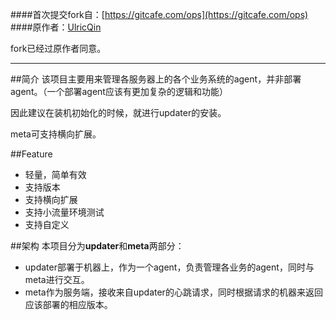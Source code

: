 ####首次提交fork自：[https://gitcafe.com/ops](https://gitcafe.com/ops)
####原作者：[UlricQin](http://ulricqin.com)

fork已经过原作者同意。

---
##简介
该项目主要用来管理各服务器上的各个业务系统的agent，并非部署agent。（一个部署agent应该有更加复杂的逻辑和功能）

因此建议在装机初始化的时候，就进行updater的安装。

meta可支持横向扩展。

##Feature
- 轻量，简单有效
- 支持版本
- 支持横向扩展
- 支持小流量环境测试
- 支持自定义

##架构
本项目分为**updater**和**meta**两部分：

- updater部署于机器上，作为一个agent，负责管理各业务的agent，同时与meta进行交互。
- meta作为服务端，接收来自updater的心跳请求，同时根据请求的机器来返回应该部署的相应版本。
